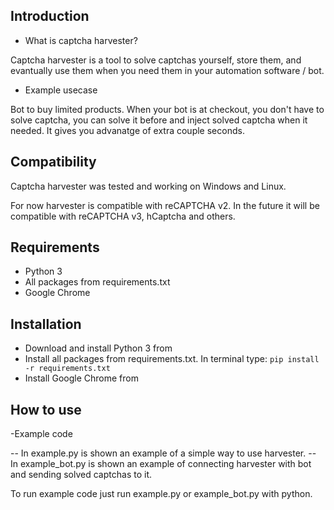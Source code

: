 ## Introduction

- What is captcha harvester?

Captcha harvester is a tool to solve captchas yourself, store them, and evantually use them when you need them in your automation software / bot.

- Example usecase

Bot to buy limited products. When your bot is at checkout, you don't have to solve captcha, you can solve it before and inject solved captcha when it needed. It gives you advanatge of extra couple seconds.

## Compatibility

Captcha harvester was tested and working on Windows and Linux.

For now harvester is compatible with reCAPTCHA v2. In the future it will be compatible with reCAPTCHA v3, hCaptcha and others.

## Requirements

- Python 3
- All packages from requirements.txt
- Google Chrome

## Installation

- Download and install Python 3 from <a href="https://www.python.org/downloads/"></a>
- Install all packages from requirements.txt. In terminal type: `pip install -r requirements.txt`
- Install Google Chrome from <a href="https://www.google.com/chrome/"></a>

## How to use

-Example code

-- In example.py is shown an example of a simple way to use harvester.
-- In example_bot.py is shown an example of connecting harvester with bot and sending solved captchas to it.

To run example code just run example.py or example_bot.py with python.

